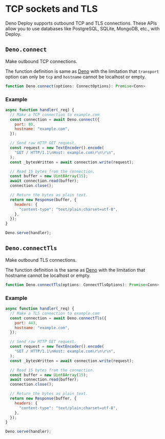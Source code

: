 # TCP sockets and TLS

Deno Deploy supports outbound TCP and TLS connections. These APIs allow you to
use databases like PostgreSQL, SQLite, MongoDB, etc., with Deploy.

## `Deno.connect`

Make outbound TCP connections.

The function definition is same as
[Deno](https://doc.deno.land/deno/stable/~/Deno.connect) with the limitation
that `transport` option can only be `tcp` and `hostname` cannot be localhost or
empty.

```ts
function Deno.connect(options: ConnectOptions): Promise<Conn>
```

### Example

```js
async function handler(_req) {
  // Make a TCP connection to example.com
  const connection = await Deno.connect({
    port: 80,
    hostname: "example.com",
  });

  // Send raw HTTP GET request.
  const request = new TextEncoder().encode(
    "GET / HTTP/1.1\nHost: example.com\r\n\r\n",
  );
  const _bytesWritten = await connection.write(request);

  // Read 15 bytes from the connection.
  const buffer = new Uint8Array(15);
  await connection.read(buffer);
  connection.close();

  // Return the bytes as plain text.
  return new Response(buffer, {
    headers: {
      "content-type": "text/plain;charset=utf-8",
    },
  });
}

Deno.serve(handler);
```

## `Deno.connectTls`

Make outbound TLS connections.

The function definition is the same as
[Deno](https://doc.deno.land/deno/stable/~/Deno.connectTls) with the limitation
that hostname cannot be localhost or empty.

```ts
function Deno.connectTls(options: ConnectTlsOptions): Promise<Conn>
```

### Example

```js
async function handler(_req) {
  // Make a TLS connection to example.com
  const connection = await Deno.connectTls({
    port: 443,
    hostname: "example.com",
  });

  // Send raw HTTP GET request.
  const request = new TextEncoder().encode(
    "GET / HTTP/1.1\nHost: example.com\r\n\r\n",
  );
  const _bytesWritten = await connection.write(request);

  // Read 15 bytes from the connection.
  const buffer = new Uint8Array(15);
  await connection.read(buffer);
  connection.close();

  // Return the bytes as plain text.
  return new Response(buffer, {
    headers: {
      "content-type": "text/plain;charset=utf-8",
    },
  });
}

Deno.serve(handler);
```
